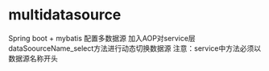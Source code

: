 # multidatasource

Spring boot + mybatis 配置多数据源
加入AOP对service层 dataSoourceName_select方法进行动态切换数据源
注意：service中方法必须以数据源名称开头
